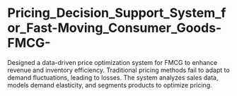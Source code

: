 # Pricing_Decision_Support_System_for_Fast-Moving_Consumer_Goods-FMCG-
Designed a data-driven price optimization system for FMCG to enhance revenue and inventory efficiency.  Traditional pricing methods fail to adapt to demand fluctuations, leading to losses. The system analyzes sales data, models demand elasticity, and segments products to optimize pricing.
